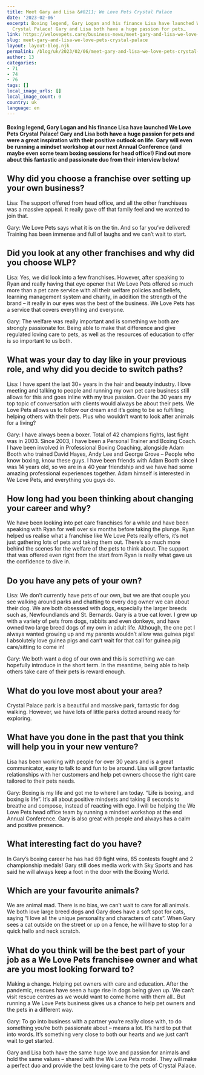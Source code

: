 ```yaml
---
title: Meet Gary and Lisa &#8211; We Love Pets Crystal Palace
date: '2023-02-06'
excerpt: Boxing legend, Gary Logan and his finance Lisa have launched We Love Pets
  Crystal Palace! Gary and Lisa both have a huge passion for pets…
link: https://welovepets.care/business-news/meet-gary-and-lisa-we-love-pets-crystal-palace/
slug: meet-gary-and-lisa-we-love-pets-crystal-palace
layout: layout-blog.njk
permalink: /blog/uk/2023/02/06/meet-gary-and-lisa-we-love-pets-crystal-palace/
author: 13
categories:
- 71
- 74
- 76
tags: []
local_image_urls: []
local_image_count: 0
country: uk
language: en
---
```


#### Boxing legend, Gary Logan and his finance Lisa have launched We Love Pets Crystal Palace! Gary and Lisa both have a huge passion for pets and were a great inspiration with their positive outlook on life. Gary will even be running a mindset workshop at our next Annual Conference (and maybe even some team boxing sessions for head office!) Find out more about this fantastic and passionate duo from their interview below!

## Why did you choose a franchise over setting up your own business?

Lisa: The support offered from head office, and all the other franchisees was a massive appeal. It really gave off that family feel and we wanted to join that.

Gary: We Love Pets says what it is on the tin. And so far you’ve delivered! Training has been immense and full of laughs and we can’t wait to start.

## Did you look at any other franchises and why did you choose WLP?

Lisa: Yes, we did look into a few franchises. However, after speaking to Ryan and really having that eye opener that We Love Pets offered so much more than a pet care service with all their welfare policies and beliefs, learning management system and charity, in addition the strength of the brand – it really in our eyes was the best of the business. We Love Pets has a service that covers everything and everyone.

Gary: The welfare was really important and is something we both are strongly passionate for. Being able to make that difference and give regulated loving care to pets, as well as the resources of education to offer is so important to us both.

## What was your day to day like in your previous role, and why did you decide to switch paths?

Lisa: I have spent the last 30+ years in the hair and beauty industry. I love meeting and talking to people and running my own pet care business still allows for this and goes inline with my true passion. Over the 30 years my top topic of conversation with clients would always be about their pets. We Love Pets allows us to follow our dream and it’s going to be so fulfilling helping others with their pets. Plus who wouldn’t want to look after animals for a living?

Gary: I have always been a boxer. Total of 42 champions fights, last fight was in 2003. Since 2003, I have been a Personal Trainer and Boxing Coach. I have been involved in Professional Boxing Coaching, alongside Adam Booth who trained David Hayes, Andy Lee and George Grove – People who know boxing, know these guys. I have been friends with Adam Booth since I was 14 years old, so we are in a 40 year friendship and we have had some amazing professional experiences together. Adam himself is interested in We Love Pets, and everything you guys do.

## How long had you been thinking about changing your career and why?

We have been looking into pet care franchises for a while and have been speaking with Ryan for well over six months before taking the plunge. Ryan helped us realise what a franchise like We Love Pets really offers, it’s not just gathering lots of pets and taking them out. There’s so much more behind the scenes for the welfare of the pets to think about. The support that was offered even right from the start from Ryan is really what gave us the confidence to dive in.

## Do you have any pets of your own?

Lisa: We don’t currently have pets of our own, but we are that couple you see walking around parks and chatting to every dog owner we can about their dog. We are both obsessed with dogs, especially the larger breeds such as, Newfoundlands and St. Bernards. Gary is a true cat lover. I grew up with a variety of pets from dogs, rabbits and even donkeys, and have owned two large breed dogs of my own in adult life. Although, the one pet I always wanted growing up and my parents wouldn’t allow was guinea pigs! I absolutely love guinea pigs and can’t wait for that call for guinea pig care/sitting to come in!

Gary: We both want a dog of our own and this is something we can hopefully introduce in the short term. In the meantime, being able to help others take care of their pets is reward enough.

## What do you love most about your area?

Crystal Palace park is a beautiful and massive park, fantastic for dog walking. However, we have lots of little parks dotted around ready for exploring.

## What have you done in the past that you think will help you in your new venture?

Lisa has been working with people for over 30 years and is a great communicator, easy to talk to and fun to be around. Lisa will grow fantastic relationships with her customers and help pet owners choose the right care tailored to their pets needs.

Gary: Boxing is my life and got me to where I am today. “Life is boxing, and boxing is life”. It’s all about positive mindsets and taking 8 seconds to breathe and compose, instead of reacting with ego. I will be helping the We Love Pets head office team by running a mindset workshop at the end Annual Conference. Gary is also great with people and always has a calm and positive presence.

## What interesting fact do you have?

In Gary’s boxing career he has had 69 fight wins, 85 contests fought and 2 championship medals! Gary still does media work with Sky Sports and has said he will always keep a foot in the door with the Boxing World.

## Which are your favourite animals?

We are animal mad. There is no bias, we can’t wait to care for all animals. We both love large breed dogs and Gary does have a soft spot for cats, saying “I love all the unique personality and characters of cats”. When Gary sees a cat outside on the street or up on a fence, he will have to stop for a quick hello and neck scratch.

## What do you think will be the best part of your job as a We Love Pets franchisee owner and what are you most looking forward to?

Making a change. Helping pet owners with care and education. After the pandemic, rescues have seen a huge rise in dogs being given up. We can’t visit rescue centres as we would want to come home with them all.. But running a We Love Pets business gives us a chance to help pet owners and the pets in a different way.

Gary: To go into business with a partner you’re really close with, to do something you’re both passionate about – means a lot. It’s hard to put that into words. It’s something very close to both our hearts and we just can’t wait to get started.

Gary and Lisa both have the same huge love and passion for animals and hold the same values – shared with the We Love Pets model. They will make a perfect duo and provide the best loving care to the pets of Crystal Palace.